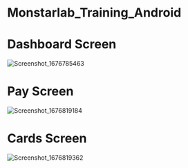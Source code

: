 # Monstarlab_Training_Android

# Dashboard Screen
![Screenshot_1676785463](https://user-images.githubusercontent.com/82720293/219930319-a35fa73a-1425-4f10-aaed-d87089cf2437.png)

# Pay Screen
![Screenshot_1676819184](https://user-images.githubusercontent.com/82720293/219956790-af250f4b-11c9-422c-bf4a-989c1ba85e76.png)

# Cards Screen
![Screenshot_1676819362](https://user-images.githubusercontent.com/82720293/219956800-196b15db-e9c4-4f9b-9342-deb7c66bbea3.png)
